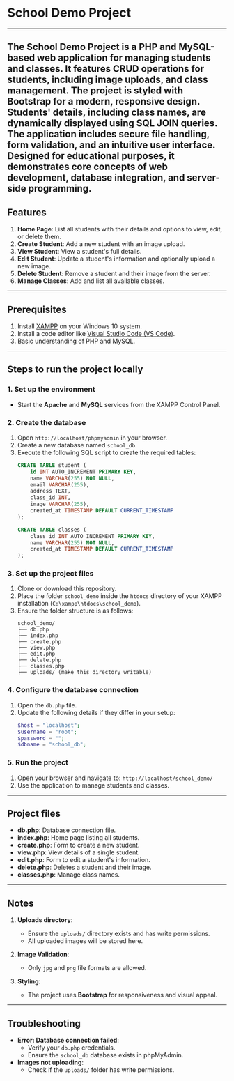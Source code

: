# School Demo Project

---
The School Demo Project is a PHP and MySQL-based web application for managing students and classes. It features CRUD operations for students, including image uploads, and class management. The project is styled with Bootstrap for a modern, responsive design. Students' details, including class names, are dynamically displayed using SQL JOIN queries. The application includes secure file handling, form validation, and an intuitive user interface. Designed for educational purposes, it demonstrates core concepts of web development, database integration, and server-side programming.
---

## Features
1. **Home Page**: List all students with their details and options to view, edit, or delete them.
2. **Create Student**: Add a new student with an image upload.
3. **View Student**: View a student's full details.
4. **Edit Student**: Update a student's information and optionally upload a new image.
5. **Delete Student**: Remove a student and their image from the server.
6. **Manage Classes**: Add and list all available classes.

---

## Prerequisites
1. Install [XAMPP](https://www.apachefriends.org/index.html) on your Windows 10 system.
2. Install a code editor like [Visual Studio Code (VS Code)](https://code.visualstudio.com/).
3. Basic understanding of PHP and MySQL.

---

## Steps to run the project locally

### 1. Set up the environment
- Start the **Apache** and **MySQL** services from the XAMPP Control Panel.

### 2. Create the database
1. Open `http://localhost/phpmyadmin` in your browser.
2. Create a new database named `school_db`.
3. Execute the following SQL script to create the required tables:
    ```sql
    CREATE TABLE student (
        id INT AUTO_INCREMENT PRIMARY KEY,
        name VARCHAR(255) NOT NULL,
        email VARCHAR(255),
        address TEXT,
        class_id INT,
        image VARCHAR(255),
        created_at TIMESTAMP DEFAULT CURRENT_TIMESTAMP
    );

    CREATE TABLE classes (
        class_id INT AUTO_INCREMENT PRIMARY KEY,
        name VARCHAR(255) NOT NULL,
        created_at TIMESTAMP DEFAULT CURRENT_TIMESTAMP
    );
    ```

### 3. Set up the project files
1. Clone or download this repository.
2. Place the folder `school_demo` inside the `htdocs` directory of your XAMPP installation (`C:\xampp\htdocs\school_demo`).
3. Ensure the folder structure is as follows:
    ```
    school_demo/
    ├── db.php
    ├── index.php
    ├── create.php
    ├── view.php
    ├── edit.php
    ├── delete.php
    ├── classes.php
    ├── uploads/ (make this directory writable)
    ```

### 4. Configure the database connection
1. Open the `db.php` file.
2. Update the following details if they differ in your setup:
    ```php
    $host = "localhost";
    $username = "root";
    $password = "";
    $dbname = "school_db";
    ```

### 5. Run the project
1. Open your browser and navigate to: `http://localhost/school_demo/`
2. Use the application to manage students and classes.

---

## Project files
- **db.php**: Database connection file.
- **index.php**: Home page listing all students.
- **create.php**: Form to create a new student.
- **view.php**: View details of a single student.
- **edit.php**: Form to edit a student's information.
- **delete.php**: Deletes a student and their image.
- **classes.php**: Manage class names.

---

## Notes
1. **Uploads directory**:
   - Ensure the `uploads/` directory exists and has write permissions.
   - All uploaded images will be stored here.

2. **Image Validation**:
   - Only `jpg` and `png` file formats are allowed.

3. **Styling**:
   - The project uses **Bootstrap** for responsiveness and visual appeal.

---

## Troubleshooting
- **Error: Database connection failed**:
  - Verify your `db.php` credentials.
  - Ensure the `school_db` database exists in phpMyAdmin.
- **Images not uploading**:
  - Check if the `uploads/` folder has write permissions.

